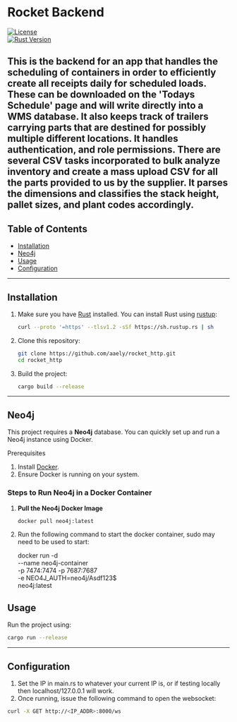 # Rocket Backend

[![License](https://img.shields.io/badge/license-MIT-blue.svg)](LICENSE)  
[![Rust Version](https://img.shields.io/badge/rustc-1.81+-blue.svg)](https://www.rust-lang.org)

This is the backend for an app that handles the scheduling of containers in order to efficiently create all receipts daily for scheduled loads. These can be downloaded on the 'Todays Schedule' page and will write directly into a WMS database. It also keeps track of trailers carrying parts that are destined for possibly multiple different locations. It handles authentication, and role permissions. There are several CSV tasks incorporated to bulk analyze inventory and create a mass upload CSV for all the parts provided to us by the supplier. It parses the dimensions and classifies the stack height, pallet sizes, and plant codes accordingly.
---

## Table of Contents

- [Installation](#installation)
- [Neo4j](#neo4j)
- [Usage](#usage)
- [Configuration](#configuration)

---

## Installation

1. Make sure you have [Rust](https://www.rust-lang.org/) installed. You can install Rust using [rustup](https://rustup.rs/):
    ```bash
    curl --proto '=https' --tlsv1.2 -sSf https://sh.rustup.rs | sh
    ```

2. Clone this repository:
    ```bash
    git clone https://github.com/aaely/rocket_http.git
    cd rocket_http
    ```

3. Build the project:
    ```bash
    cargo build --release
    ```

---

## Neo4j

This project requires a **Neo4j** database. You can quickly set up and run a Neo4j instance using Docker.

Prerequisites
1. Install [Docker](https://docs.docker.com/get-docker/).
2. Ensure Docker is running on your system.

### Steps to Run Neo4j in a Docker Container

1. **Pull the Neo4j Docker Image**
   ```bash
   docker pull neo4j:latest
   ```
2. Run the following command to start the docker container, sudo may need to be used to start:
   
   docker run -d \
    --name neo4j-container \
    -p 7474:7474 -p 7687:7687 \
    -e NEO4J_AUTH=neo4j/Asdf123$ \
    neo4j:latest


## Usage

Run the project using:

```bash
cargo run --release
```
---

## Configuration

1. Set the IP in main.rs to whatever your current IP is, or if testing locally then localhost/127.0.0.1 will work.
2. Once running, issue the following command to open the websocket:

```bash
curl -X GET http://<IP_ADDR>:8000/ws
```

